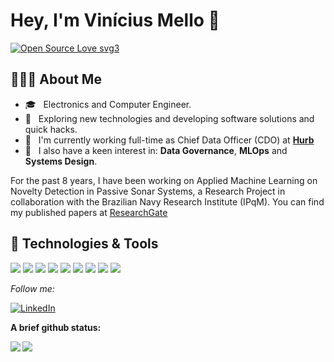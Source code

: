 # Hey, I'm Vinícius Mello 👋

[![Open Source Love svg3](https://badges.frapsoft.com/os/v3/open-source.svg?v=103)](https://github.com/ellerbrock/open-source-badges/)

## 👨🏻‍💻 About Me

- 🎓 &nbsp; Electronics and Computer Engineer.
- 🙂 &nbsp; Exploring new technologies and developing software solutions and quick hacks.
- 💼 &nbsp; I'm currently working full-time as Chief Data Officer (CDO) at [**Hurb**](https://hurb.com)
- 🤖 &nbsp; I also have a keen interest in: **Data Governance**, **MLOps** and **Systems Design**.  

For the past 8 years, I have been working on Applied Machine Learning on Novelty Detection in Passive Sonar Systems, a Research Project in collaboration with the Brazilian Navy Research Institute (IPqM). You can find my published papers at [ResearchGate](https://www.researchgate.net/profile/Vinicius_Mello4/)


## 🔧 Technologies & Tools

![](https://img.shields.io/badge/OS-Linux-informational?style=flat&logo=linux&logoColor=white&color=blueviolet)
![](https://img.shields.io/badge/Editor-VS_Code-informational?style=flat&logo=visual-studio-code&logoColor=white&color=blueviolet)
![](https://img.shields.io/badge/Code-Python-informational?style=flat&logo=python&logoColor=white&color=blueviolet)
![](https://img.shields.io/badge/Shell-Bash-informational?style=flat&logo=gnu-bash&logoColor=white&color=blueviolet)
![](https://img.shields.io/badge/Tools-PostgreSQL-informational?style=flat&logo=postgresql&logoColor=white&color=blueviolet)
![](https://img.shields.io/badge/Tools-MySQL-informational?style=flat&logo=mysql&logoColor=white&color=blueviolet)
![](https://img.shields.io/badge/Tools-Docker-informational?style=flat&logo=docker&logoColor=white&color=blueviolet)
![](https://img.shields.io/badge/Tools-GCP-informational?style=flat&logo=google&logoColor=white&color=blueviolet)
![](https://img.shields.io/badge/Tools-AWS-informational?style=flat&logo=amazon&logoColor=white&color=blueviolet)

<i>Follow me:</i><br>

[![LinkedIn](https://img.shields.io/badge/-LINKEDIN-0077B5?style=for-the-badge&logo=linkedin&logoColor=white)](https://www.linkedin.com/in/viniciusdsmello/)


**A brief github status:** 

<a href="https://github.com/anuraghazra/github-readme-stats">
  <img align="left" src="https://github-readme-stats.vercel.app/api/top-langs/?username=viniciusdsmello&hide=javascript,html,css&theme=onedark" />
</a>

<a href="https://github.com/anuraghazra/github-readme-stats">
  <img align="left" src="https://github-readme-stats.vercel.app/api?username=viniciusdsmello&show_icons=true&theme=onedark" />
</a>


